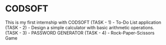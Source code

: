 # CODSOFT
This is my first internship with CODSOFT (TASK - 1) - To-Do List application (TASK - 2) - Design a simple calculator with basic arithmetic operations. (TASK - 3) - PASSWORD GENERATOR (TASK - 4) - Rock-Paper-Scissors Game

